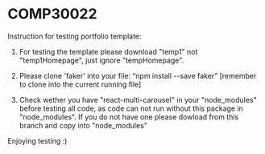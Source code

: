 # COMP30022
Instruction for testing portfolio template:

1. For testing the template please download "temp1" not "temp1Homepage", just ignore "tempHomepage".

2. Please clone 'faker' into your file:
     “npm install --save faker”
   [remember to clone into the current running file]
   
   
3. Check wether you have "react-multi-carousel" in your "node_modules" before testing all code, as code can not      run without this package in "node_modules". If you do not have one please dowload from this branch and copy      into "node_modules"

Enjoying testing :)
